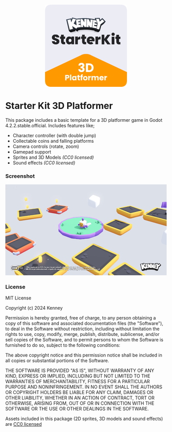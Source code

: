 <p align="center"><img src="icon.png"/></p>

# Starter Kit 3D Platformer

This package includes a basic template for a 3D platformer game in Godot 4.2.2.stable.official. Includes features like;

- Character controller (with double jump)
- Collectable coins and falling platforms
- Camera controls (rotate, zoom)
- Gamepad support
- Sprites and 3D Models _(CC0 licensed)_
- Sound effects _(CC0 licensed)_

### Screenshot

<p align="center"><img src="screenshots/screenshot.png"/></p>

### License

MIT License

Copyright (c) 2024 Kenney

Permission is hereby granted, free of charge, to any person obtaining a copy of this software and associated documentation files (the "Software"), to deal in the Software without restriction, including without limitation the rights to use, copy, modify, merge, publish, distribute, sublicense, and/or sell copies of the Software, and to permit persons to whom the Software is furnished to do so, subject to the following conditions:

The above copyright notice and this permission notice shall be included in all copies or substantial portions of the Software.

THE SOFTWARE IS PROVIDED "AS IS", WITHOUT WARRANTY OF ANY KIND, EXPRESS OR IMPLIED, INCLUDING BUT NOT LIMITED TO THE WARRANTIES OF MERCHANTABILITY, FITNESS FOR A PARTICULAR PURPOSE AND NONINFRINGEMENT. IN NO EVENT SHALL THE AUTHORS OR COPYRIGHT HOLDERS BE LIABLE FOR ANY CLAIM, DAMAGES OR OTHER LIABILITY, WHETHER IN AN ACTION OF CONTRACT, TORT OR OTHERWISE, ARISING FROM, OUT OF OR IN CONNECTION WITH THE SOFTWARE OR THE USE OR OTHER DEALINGS IN THE SOFTWARE.

Assets included in this package (2D sprites, 3D models and sound effects) are [CC0 licensed](https://creativecommons.org/publicdomain/zero/1.0/)
